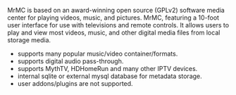 MrMC is based on an award-winning open source (GPLv2) software media center for playing videos, music, and pictures. MrMC, featuring a 10-foot user interface for use with televisions and remote controls. It allows users to play and view most videos, music, and other digital media files from local storage media.

  - supports many popular music/video container/formats.
  - supports digital audio pass-through.
  - supports MythTV, HDHomeRun and many other IPTV devices.
  - internal sqlite or external mysql database for metadata storage.
  - user addons/plugins are not supported.